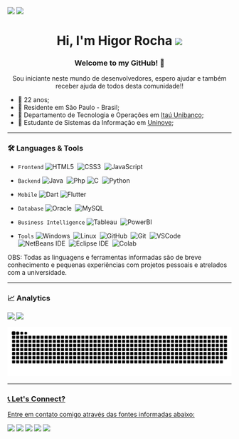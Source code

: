 <!-- ![Profile Views](http://estruyf-github.azurewebsites.net/api/VisitorHit?user=HigorRoc&repo=HigorRoc&countColorcountColor) -->
![](https://img.shields.io/github/followers/HigorRoc?logo=github)
![](https://komarev.com/ghpvc/?username=HigorRoc&color=blue&style=flat)

<h1 align="center">
     Hi, I'm Higor Rocha 
     <img src="https://emojis.slackmojis.com/emojis/images/1531849430/4246/blob-sunglasses.gif?1531849430" width="30"/>
</h1>

<h3 align="center"> Welcome to my GitHub! 🤝 </h3> 
<p align="center"> Sou iniciante neste mundo de desenvolvedores, espero ajudar e também receber ajuda de todos desta comunidade!! </p>

- :link: 22 anos;
- :link: Residente em São Paulo - Brasil;
- :link: Departamento de Tecnologia e Operações em [Itaú Unibanco](https://www.itau.com.br/);
- :link: Estudante de Sistemas da Informação em [Uninove](https://www.uninove.br/);

---

<h3> 🛠 Languages & Tools </h3>

- `Frontend` ![HTML5](https://img.shields.io/badge/-HTML5-05122A?&logo=HTML5)&nbsp;
             ![CSS3](https://img.shields.io/badge/-CSS3-05122A?&logo=css3&logoColor=007ACC)&nbsp;
             ![JavaScript](https://img.shields.io/badge/-JavaScript-05122A?&logo=JavaScript)&nbsp;
                     
- `Backend` ![Java](https://img.shields.io/badge/-Java-05122A?&logo=Java)&nbsp;
            ![Php](https://img.shields.io/badge/-PhP-05122A?&logo=Php)
            ![C](https://img.shields.io/badge/-C-05122A?&logo=C)&nbsp;
            ![Python](https://img.shields.io/badge/-Python-05122A?&logo=Python)&nbsp;
  
- `Mobile` ![Dart](https://img.shields.io/badge/-Dart-05122A?&logo=Dart&logoColor=007ACC)
           ![Flutter](https://img.shields.io/badge/-Flutter-05122A?&logo=Flutter&logoColor=00BFFF)


- `Database` ![Oracle](https://img.shields.io/badge/-Oracle-05122A?&logo=Oracle&logoColor=8B0000)&nbsp;
             ![MySQL](https://img.shields.io/badge/-MySQL-05122A?&logo=MySQL)&nbsp;
             
- `Business Intelligence` ![Tableau](https://img.shields.io/badge/-Tableau-05122A?&logo=Tableau)&nbsp;
                          ![PowerBI](https://img.shields.io/badge/-Power%20BI-05122A?&logo=Power%20BI)&nbsp;

- `Tools` ![Windows](https://img.shields.io/badge/-Windows-05122A?&logo=Windows&logoColor=007ACC)&nbsp;
          ![Linux](https://img.shields.io/badge/-Linux-05122A?&logo=Linux)&nbsp;
          ![GitHub](https://img.shields.io/badge/-GitHub-05122A?&logo=GitHub)&nbsp;
          ![Git](https://img.shields.io/badge/-Git-05122A?style=flat&logo=git)&nbsp;
          ![VSCode](https://img.shields.io/badge/-VSCode-05122A?&logo=visual-studio-code&logoColor=007ACC)&nbsp; 
          ![NetBeans IDE](https://img.shields.io/badge/-NetBeans%20IDE-05122A?&logo=Apache%20NetBeans%20IDE)&nbsp; 
          ![Eclipse IDE](https://img.shields.io/badge/-Eclipse%20IDE-05122A?&logo=Eclipse%20IDE&logoColor=483D8B)&nbsp;
          ![Colab](https://img.shields.io/badge/-Google%20Colab-05122A?&logo=Google%20Colab&logoColor=FF8C00)&nbsp; 

OBS: Todas as linguagens e ferramentas informadas são de breve conhecimento e pequenas experiências com projetos pessoais e atrelados com a universidade.

---

<h3> 📈 Analytics </h3>

<div>
 <p align="left">
     <a href="https://github.com/HigorRoc">
     <img height="180em" src="https://github-readme-stats.vercel.app/api?username=higorroc&show_icons=true&theme=dark&include_all_commits=true&count_private=true"/>
     <img height="180em" src="https://github-readme-stats.vercel.app/api/top-langs/?username=higorroc&layout=compact&langs_count=7&theme=dark"/>
<div>
     
 ![Snake animation](https://github.com/letpires/letpires/blob/output/github-contribution-grid-snake.svg)

<!-- ![Github Contributions](https://github-readme-streak-stats.herokuapp.com/?user=HigorRoc) -->

---

<h3> 📞 Let's Connect? </h3>
<p> Entre em contato comigo através das fontes informadas abaixo: </p>

<p align="left">
     <a href="rochahigor05@gmail.com"><img src="https://img.shields.io/badge/-Gmail-EA4335?&logo=Gmail&logoColor=FFFFFF"/></a>
     <a href="https://www.linkedin.com/in/higor-silva18/"><img src="https://img.shields.io/badge/-Linkedln-0A66C2?&logo=Linkedin&logoColor=FFFFFF"/></a>
     <a href="https://api.whatsapp.com/send?1=pt_BR&phone=5511943147729"><img src="https://img.shields.io/badge/-WhatsApp-25D366?&logo=WhatsApp&logoColor=FFFFFF"/></a>
     <a href="https://instagram.com/hiigorrocha"><img src="https://img.shields.io/badge/-Instagram_-E4405F?&logo=Instagram&logoColor=FFFFFF"/></a>
     <a href="https://discord.com/channels/@Higorovski#4434"><img src="https://img.shields.io/badge/-Discord-483D8B?&logo=Discord&logoColor=FFFFFF"/></a>
</p>
